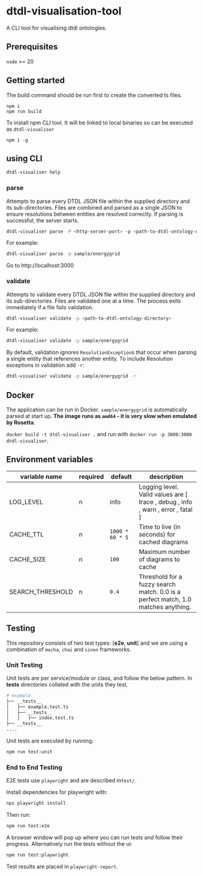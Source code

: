 # dtdl-visualisation-tool

A CLI tool for visualising dtdl ontologies.

## Prerequisites

`node` >= 20

## Getting started

The build command should be run first to create the converted ts files.

```shell
npm i
npm run build
```

To install npm CLI tool. It will be linked to local binaries so can be executed as `dtdl-visualiser`

```shell
npm i -g
```

## using CLI

```sh
dtdl-visualiser help
```

### parse

Attempts to parse every DTDL JSON file within the supplied directory and its sub-directories. Files are combined and parsed as a single JSON to ensure resolutions between entities are resolved correctly. If parsing is successful, the server starts.

```sh
dtdl-visualiser parse -P <http-server-port> -p <path-to-dtdl-ontology-directory>
```

For example:

```sh
dtdl-visualiser parse -p sample/energygrid
```

Go to http://localhost:3000

### validate

Attempts to validate every DTDL JSON file within the supplied directory and its sub-directories. Files are validated one at a time. The process exits immediately if a file fails validation.

```sh
dtdl-visualiser validate -p <path-to-dtdl-ontology-directory>
```

For example:

```sh
dtdl-visualiser validate -p sample/energygrid
```

By default, validation ignores `ResolutionException`s that occur when parsing a single entity that references another entity. To include Resolution exceptions in validation add `-r`:

```sh
dtdl-visualiser validate -p sample/energygrid -r
```

## Docker

The application can be run in Docker. `sample/energygrid` is automatically parsed at start up. **The image runs as `amd64` - it is very slow when emulated by Rosetta**.

`docker build -t dtdl-visualiser .` and run with `docker run -p 3000:3000 dtdl-visualiser`.

## Environment variables

| variable name    | required | default         | description                                                                       |
| ---------------- | -------- | --------------- | --------------------------------------------------------------------------------- |
| LOG_LEVEL        | n        | info            | Logging level. Valid values are [ trace , debug , info , warn , error , fatal ]   |
| CACHE_TTL        | n        | `1000 * 60 * 5` | Time to live (in seconds) for cached diagrams                                     |
| CACHE_SIZE       | n        | `100`           | Maximum number of diagrams to cache                                               |
| SEARCH_THRESHOLD | n        | `0.4`           | Threshold for a fuzzy search match. 0.0 is a perfect match, 1.0 matches anything. |

## Testing

This repository consists of two test types: [**e2e**, **unit**] and we are using a combination of `mocha`, `chai` and `sinon` frameworks.

### Unit Testing

Unit tests are per service/module or class, and follow the below pattern. In **tests** directories collated with the units they test.

```sh
# example
├── __tests__
│   ├── example.test.ts
│   ├── __tests__
│   │   ├── index.test.ts
├── __tests__
....
```

Unit tests are executed by running:

```sh
npm run test:unit
```

### End to End Testing

E2E tests use `playwright` and are described in`test/`.

Install dependencies for playwright with:

```sh
npx playwright install
```

Then run:

```sh
npm run test:e2e
```

A browser window will pop up where you can run tests and follow their progress. Alternatively run the tests without the ui:

```sh
npm run test:playwright
```

Test results are placed in `playwright-report`.

